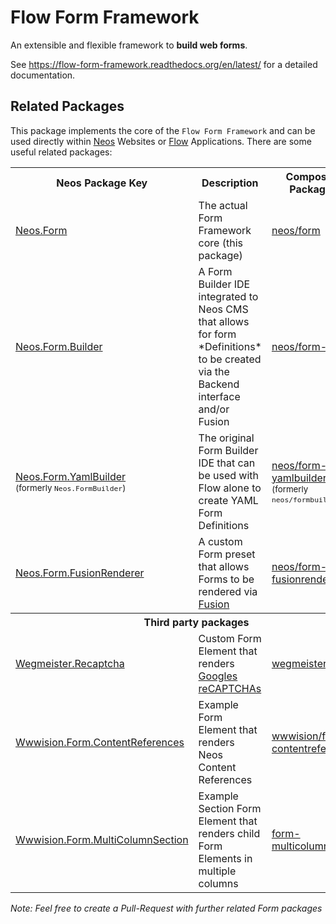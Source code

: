 # Flow Form Framework

An extensible and flexible framework to **build web forms**.

See https://flow-form-framework.readthedocs.org/en/latest/ for a detailed documentation.

## Related Packages

This package implements the core of the `Flow Form Framework` and can be used directly within [Neos](https://neos.io) Websites or [Flow](https://flow.neos.io) Applications.
There are some useful related packages:

<table>
  <tr>
    <th>Neos Package Key</th>
    <th>Description</th>
    <th>Composer key / Packagist URL</th>
  </tr>
  <tr>
    <td><a href="https://github.com/neos/form">Neos.Form</a></td>
    <td>The actual Form Framework core (this package)</td>
    <td><a href="https://packagist.org/packages/neos/form">neos/form</a></td>
  </tr>
  <tr>
    <td><a href="https://github.com/neos/form-builder">Neos.Form.Builder</a></td>
    <td>A Form Builder IDE integrated to Neos CMS that allows for form *Definitions* to be created via the Backend interface and/or Fusion</td>
    <td><a href="https://packagist.org/packages/neos/form-builder">neos/form-builder</a></td>
  </tr>
  <tr>
    <td><a href="https://github.com/neos/form-yamlbuilder">Neos.Form.YamlBuilder</a><br><small>(formerly <code>Neos.FormBuilder</code>)</small></td>
    <td>The original Form Builder IDE that can be used with Flow alone to create YAML Form Definitions</td>
    <td><a href="https://packagist.org/packages/neos/form-yamlbuilder">neos/form-yamlbuilder</a><br><small>(formerly <code>neos/formbuilder</code>)</small></td>
  </tr>
  <tr>
    <td><a href="https://github.com/neos/form-fusionrenderer">Neos.Form.FusionRenderer</a></td>
    <td>A custom Form preset that allows Forms to be rendered via <a href="https://neos.readthedocs.io/en/stable/CreatingASite/Fusion/index.html">Fusion</a></td>
    <td><a href="https://packagist.org/packages/neos/form-fusionrenderer">neos/form-fusionrenderer</a></td>
  </tr>
  <tr>
    <th colspan="3">Third party packages</th>
  </tr>
  <tr>
    <td><a href="https://github.com/die-wegmeister/Wegmeister.Recaptcha">Wegmeister.Recaptcha</a></td>
    <td>Custom Form Element that renders <a href="https://www.google.com/recaptcha">Googles reCAPTCHAs</a></td>
    <td><a href="https://packagist.org/packages/wegmeister/recaptcha">wegmeister/recaptcha</a></td>
  </tr>
  <tr>
    <td><a href="https://github.com/bwaidelich/Wwwision.Form.ContentReferences">Wwwision.Form.ContentReferences</a></td>
    <td>Example Form Element that renders Neos Content References</td>
    <td><a href="https://packagist.org/packages/wwwision/form-contentreferences">wwwision/form-contentreferences</a></td>
  </tr>
  <tr>
    <td><a href="https://github.com/bwaidelich/Wwwision.Form.MultiColumnSection">Wwwision.Form.MultiColumnSection</a></td>
    <td>Example Section Form Element that renders child Form Elements in multiple columns</td>
    <td><a href="https://packagist.org/packages/wwwision/form-multicolumnsection">form-multicolumnsection</a></td>
  </tr>
 </table>
 
 *Note: Feel free to create a Pull-Request with further related Form packages*
